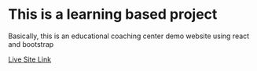 <h1>This is a learning based project</h1>
<p>Basically, this is an educational coaching center demo website using react and bootstrap </p>
<a href="https://crown-learning.netlify.app/">Live Site Link</a>

